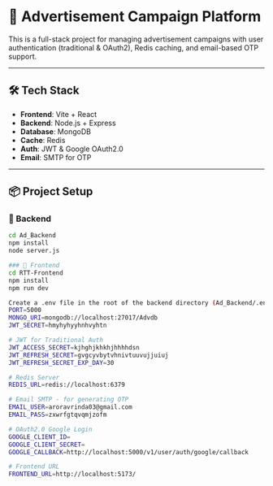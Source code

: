 # 🧠 Advertisement Campaign Platform

This is a full-stack project for managing advertisement campaigns with user authentication (traditional & OAuth2), Redis caching, and email-based OTP support.

---

## 🛠️ Tech Stack

- **Frontend**: Vite + React
- **Backend**: Node.js + Express
- **Database**: MongoDB
- **Cache**: Redis
- **Auth**: JWT & Google OAuth2.0
- **Email**: SMTP for OTP

---

## 📦 Project Setup

### 🔧 Backend

```bash
cd Ad_Backend
npm install
node server.js

### 🔧 Frontend
cd RTT-Frontend
npm install
npm run dev

Create a .env file in the root of the backend directory (Ad_Backend/.env) and add the following:
PORT=5000
MONGO_URI=mongodb://localhost:27017/Advdb
JWT_SECRET=hmyhyhyyhnhvyhtn

# JWT for Traditional Auth
JWT_ACCESS_SECRET=kjhghjkhkhjhhhhdsn
JWT_REFRESH_SECRET=gvgcyvbytvhnivtuuvujjuiuj
JWT_REFRESH_SECRET_EXP_DAY=30

# Redis Server
REDIS_URL=redis://localhost:6379

# Email SMTP - for generating OTP
EMAIL_USER=aroravrinda03@gmail.com
EMAIL_PASS=zxwrfgtqvqmjzofm

# OAuth2.0 Google Login
GOOGLE_CLIENT_ID=
GOOGLE_CLIENT_SECRET=
GOOGLE_CALLBACK=http://localhost:5000/v1/user/auth/google/callback

# Frontend URL
FRONTEND_URL=http://localhost:5173/

